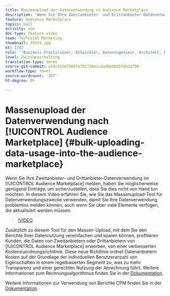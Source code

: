 ```yaml
---
title: Massenupload der Datenverwendung in Audience Marketplace
description: 'Wenn Sie Ihre Zweitanbieter- und Drittanbieter-Datenverwendung im Audience Marketplace melden, haben Sie möglicherweise genügend Einträge, um dies nicht von Hand zu tun. In diesem Video erfahren Sie, wie Sie das Massenupload-Tool für Datenverwendungszwecke verwenden, damit Sie Ihre Datenverwendung problemlos melden können, auch wenn Sie über viele Elemente verfügen, die aktualisiert werden müssen. '
feature: Audience Marketplace
topics: null
activity: use
doc-type: feature video
team: Technical Marketing
thumbnail: 25521.jpg
kt: 1782
role: '"Business Practitioner, Entwickler, Dateningenieur, Architekt, Data Architect, Administrator, Leader"'
level: Zwischenschaltung
translation-type: tm+mt
source-git-commit: a7dc335e75697a7b1720eccdadbb9605fdeda798
workflow-type: tm+mt
source-wordcount: '257'
ht-degree: 0%

---
```



# Massenupload der Datenverwendung nach [!UICONTROL Audience Marketplace] {#bulk-uploading-data-usage-into-the-audience-marketplace}

Wenn Sie Ihre Zweitanbieter- und Drittanbieter-Datenverwendung im [!UICONTROL Audience Marketplace] melden, haben Sie möglicherweise genügend Einträge, um sicherzustellen, dass Sie dies nicht von Hand tun möchten. In diesem Video erfahren Sie, wie Sie das Massenupload-Tool für Datenverwendungszwecke verwenden, damit Sie Ihre Datenverwendung problemlos melden können, auch wenn Sie über viele Elemente verfügen, die aktualisiert werden müssen.

>[!VIDEO](https://video.tv.adobe.com/v/25521/?quality=12)

Zusätzlich zu diesem Tool für den Massen-Upload, mit dem Sie den Berichte Ihrer Datennutzung vereinfachen und sparen können, profitieren Kunden, die Daten von Zweitanbietern oder Drittanbietern von [!UICONTROL Audience Marketplace] erwerben, von einer verbesserten Kostenzuordnungsrichtlinie. Diese neue Richtlinie ordnet Datenanbietern Kosten auf der Grundlage der individuellen Benutzeranzahl von Eigenschaften in einem regelbasierten Segment zu, was zu mehr Transparenz und einer gerechten Nutzung der Abrechnung führt.
Weitere Informationen zum Rechnungsalgorithmus finden Sie in der [Dokumentation](https://experiencecloud.adobe.com/resources/help/en_US/aam/marketplace_cpm_billing.html).

Weitere Informationen zur Verwendung von Berichte CPM finden Sie in der [Dokumentation](https://experiencecloud.adobe.com/resources/help/en_US/aam/t_marketplace_report_cpm_usage.html).